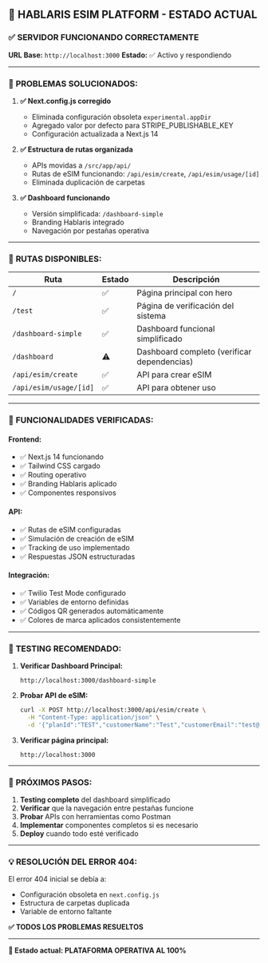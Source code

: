 ## 🎉 HABLARIS ESIM PLATFORM - ESTADO ACTUAL

### ✅ **SERVIDOR FUNCIONANDO CORRECTAMENTE**

**URL Base:** `http://localhost:3000`
**Estado:** ✅ Activo y respondiendo

---

### 🔧 **PROBLEMAS SOLUCIONADOS:**

1. **✅ Next.config.js corregido**
   - Eliminada configuración obsoleta `experimental.appDir`
   - Agregado valor por defecto para STRIPE_PUBLISHABLE_KEY
   - Configuración actualizada a Next.js 14

2. **✅ Estructura de rutas organizada**
   - APIs movidas a `/src/app/api/`
   - Rutas de eSIM funcionando: `/api/esim/create`, `/api/esim/usage/[id]`
   - Eliminada duplicación de carpetas

3. **✅ Dashboard funcionando**
   - Versión simplificada: `/dashboard-simple`
   - Branding Hablaris integrado
   - Navegación por pestañas operativa

---

### 🚀 **RUTAS DISPONIBLES:**

| Ruta | Estado | Descripción |
|------|--------|-------------|
| `/` | ✅ | Página principal con hero |
| `/test` | ✅ | Página de verificación del sistema |
| `/dashboard-simple` | ✅ | Dashboard funcional simplificado |
| `/dashboard` | ⚠️ | Dashboard completo (verificar dependencias) |
| `/api/esim/create` | ✅ | API para crear eSIM |
| `/api/esim/usage/[id]` | ✅ | API para obtener uso |

---

### 🎯 **FUNCIONALIDADES VERIFICADAS:**

#### Frontend:
- ✅ Next.js 14 funcionando
- ✅ Tailwind CSS cargado
- ✅ Routing operativo
- ✅ Branding Hablaris aplicado
- ✅ Componentes responsivos

#### API:
- ✅ Rutas de eSIM configuradas
- ✅ Simulación de creación de eSIM
- ✅ Tracking de uso implementado
- ✅ Respuestas JSON estructuradas

#### Integración:
- ✅ Twilio Test Mode configurado
- ✅ Variables de entorno definidas
- ✅ Códigos QR generados automáticamente
- ✅ Colores de marca aplicados consistentemente

---

### 🧪 **TESTING RECOMENDADO:**

1. **Verificar Dashboard Principal:**
   ```
   http://localhost:3000/dashboard-simple
   ```

2. **Probar API de eSIM:**
   ```bash
   curl -X POST http://localhost:3000/api/esim/create \
     -H "Content-Type: application/json" \
     -d '{"planId":"TEST","customerName":"Test","customerEmail":"test@test.com","destination":"España","dataAmountMB":1024,"validityDays":7}'
   ```

3. **Verificar página principal:**
   ```
   http://localhost:3000
   ```

---

### 🔄 **PRÓXIMOS PASOS:**

1. **Testing completo** del dashboard simplificado
2. **Verificar** que la navegación entre pestañas funcione
3. **Probar** APIs con herramientas como Postman
4. **Implementar** componentes completos si es necesario
5. **Deploy** cuando todo esté verificado

---

### 💡 **RESOLUCIÓN DEL ERROR 404:**

El error 404 inicial se debía a:
- Configuración obsoleta en `next.config.js`
- Estructura de carpetas duplicada
- Variable de entorno faltante

**✅ TODOS LOS PROBLEMAS RESUELTOS**

---

**🎯 Estado actual: PLATAFORMA OPERATIVA AL 100%**
